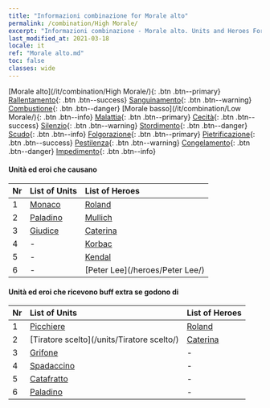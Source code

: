 ```yaml
---
title: "Informazioni combinazione for Morale alto"
permalink: /combination/High Morale/
excerpt: "Informazioni combinazione - Morale alto. Units and Heroes Formation."
last_modified_at: 2021-03-18
locale: it
ref: "Morale alto.md"
toc: false
classes: wide
---
```


  [Morale alto](/it/combination/High Morale/){: .btn .btn--primary} [Rallentamento](/it/combination/Slow/){: .btn .btn--success} [Sanguinamento](/it/combination/Bleeding/){: .btn .btn--warning} [Combustione](/it/combination/Burning/){: .btn .btn--danger} [Morale basso](/it/combination/Low Morale/){: .btn .btn--info} [Malattia](/it/combination/Disease/){: .btn .btn--primary} [Cecità](/it/combination/Blind/){: .btn .btn--success} [Silenzio](/it/combination/Silence/){: .btn .btn--warning} [Stordimento](/it/combination/Stun/){: .btn .btn--danger} [Scudo](/it/combination/Shield/){: .btn .btn--info} [Folgorazione](/it/combination/Static/){: .btn .btn--primary} [Pietrificazione](/it/combination/Petrify/){: .btn .btn--success} [Pestilenza](/it/combination/Plague/){: .btn .btn--warning} [Congelamento](/it/combination/Freeze/){: .btn .btn--danger} [Impedimento](/it/combination/Deterrence/){: .btn .btn--info} 


#### Unità ed eroi che causano <Morale alto>

  | Nr |  List of Units  | List of Heroes | 
  |:---|:----------------|:---------------| 
  | 1 | [Monaco](/units/Monaco/) | [Roland](/heroes/Roland/) |
  | 2 | [Paladino](/units/Paladino/) | [Mullich](/heroes/Mullich/) |
  | 3 | [Giudice](/units/Giudice/) | [Caterina](/heroes/Caterina/) |
  | 4 | - | [Korbac](/heroes/Korbac/) |
  | 5 | - | [Kendal](/heroes/Kendal/) |
  | 6 | - | [Peter Lee](/heroes/Peter Lee/) |


#### Unità ed eroi che ricevono buff extra se godono di <Morale alto>

  | Nr |  List of Units  | List of Heroes | 
  |:---|:----------------|:---------------| 
  | 1 | [Picchiere](/units/Picchiere/) | [Roland](/heroes/Roland/) |
  | 2 | [Tiratore scelto](/units/Tiratore scelto/) | [Caterina](/heroes/Caterina/) |
  | 3 | [Grifone](/units/Grifone/) | - |
  | 4 | [Spadaccino](/units/Spadaccino/) | - |
  | 5 | [Catafratto](/units/Catafratto/) | - |
  | 6 | [Paladino](/units/Paladino/) | - |
